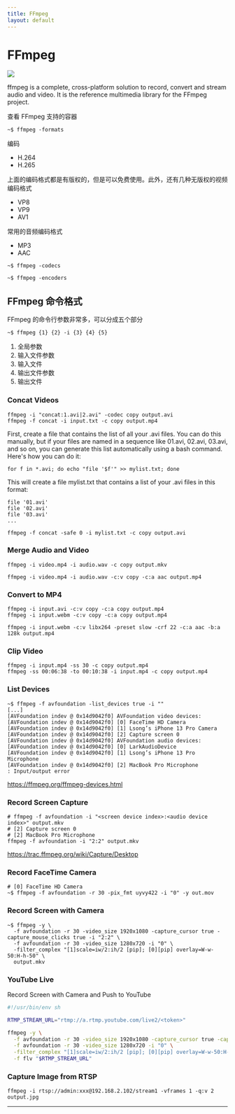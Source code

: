 ```yaml
---
title: FFmpeg
layout: default
---
```


# FFmpeg

![](https://i.namu.wiki/i/8NdXryEFjMXYhItCYvNx7vdTinXJfouFFrhngaj7rfIOCBB0LvassnR7eEGt5RXsxQEecZlqDQLZrsh0MIY1mA.svg)

ffmpeg is a complete, cross-platform solution to record, convert and stream audio and video. It is the reference multimedia library for the FFmpeg project.

查看 FFmpeg 支持的容器

```shell
~$ ffmpeg -formats
```

编码

- H.264
- H.265

上面的编码格式都是有版权的，但是可以免费使用。此外，还有几种无版权的视频编码格式

- VP8
- VP9
- AV1

常用的音频编码格式

- MP3
- AAC

```shell
~$ ffmpeg -codecs
```

```shell
~$ ffmpeg -encoders
```

## FFmpeg 命令格式

FFmpeg 的命令行参数非常多，可以分成五个部分

```shell
~$ ffmpeg {1} {2} -i {3} {4} {5}
```

1. 全局参数
2. 输入文件参数
3. 输入文件
4. 输出文件参数
5. 输出文件

### Concat Videos

```shell
ffmpeg -i "concat:1.avi|2.avi" -codec copy output.avi
ffmpeg -f concat -i input.txt -c copy output.mp4
```

First, create a file that contains the list of all your .avi files. You can do this manually, but if your files are named in a sequence like 01.avi, 02.avi, 03.avi, and so on, you can generate this list automatically using a bash command. Here's how you can do it:

```shell
for f in *.avi; do echo "file '$f'" >> mylist.txt; done
```

This will create a file mylist.txt that contains a list of your .avi files in this format:

```shell
file '01.avi'
file '02.avi'
file '03.avi'
...
```

```shell
ffmpeg -f concat -safe 0 -i mylist.txt -c copy output.avi
```

### Merge Audio and Video

```shell
ffmpeg -i video.mp4 -i audio.wav -c copy output.mkv
```

```shell
ffmpeg -i video.mp4 -i audio.wav -c:v copy -c:a aac output.mp4
```

### Convert to MP4

```shell
ffmpeg -i input.avi -c:v copy -c:a copy output.mp4
ffmpeg -i input.webm -c:v copy -c:a copy output.mp4
```

```shell
ffmpeg -i input.webm -c:v libx264 -preset slow -crf 22 -c:a aac -b:a 128k output.mp4
```

### Clip Video

```shell
ffmpeg -i input.mp4 -ss 30 -c copy output.mp4
ffmpeg -ss 00:06:38 -to 00:10:38 -i input.mp4 -c copy output.mp4
```

### List Devices

```shell
~$ ffmpeg -f avfoundation -list_devices true -i ""
[...]
[AVFoundation indev @ 0x14d9042f0] AVFoundation video devices:
[AVFoundation indev @ 0x14d9042f0] [0] FaceTime HD Camera
[AVFoundation indev @ 0x14d9042f0] [1] Lsong’s iPhone 13 Pro Camera
[AVFoundation indev @ 0x14d9042f0] [2] Capture screen 0
[AVFoundation indev @ 0x14d9042f0] AVFoundation audio devices:
[AVFoundation indev @ 0x14d9042f0] [0] LarkAudioDevice
[AVFoundation indev @ 0x14d9042f0] [1] Lsong’s iPhone 13 Pro Microphone
[AVFoundation indev @ 0x14d9042f0] [2] MacBook Pro Microphone
: Input/output error
```

https://ffmpeg.org/ffmpeg-devices.html

### Record Screen Capture

```shell
# ffmpeg -f avfoundation -i "<screen device index>:<audio device index>" output.mkv
# [2] Capture screen 0
# [2] MacBook Pro Microphone
ffmpeg -f avfoundation -i "2:2" output.mkv
```
https://trac.ffmpeg.org/wiki/Capture/Desktop

### Record FaceTime Camera

```shell
# [0] FaceTime HD Camera
~$ ffmpeg -f avfoundation -r 30 -pix_fmt uyvy422 -i "0" -y out.mov
```

### Record Screen with Camera

```shell
~$ ffmpeg -y \
  -f avfoundation -r 30 -video_size 1920x1080 -capture_cursor true -capture_mouse_clicks true -i "2:2" \
  -f avfoundation -r 30 -video_size 1280x720 -i "0" \
  -filter_complex "[1]scale=iw/2:ih/2 [pip]; [0][pip] overlay=W-w-50:H-h-50" \
  output.mkv
```

### YouTube Live

Record Screen with Camera and Push to YouTube

```bash
#!/usr/bin/env sh

RTMP_STREAM_URL="rtmp://a.rtmp.youtube.com/live2/<token>"

ffmpeg -y \
  -f avfoundation -r 30 -video_size 1920x1080 -capture_cursor true -capture_mouse_clicks true -i "2:2" \
  -f avfoundation -r 30 -video_size 1280x720 -i "0" \
  -filter_complex "[1]scale=iw/2:ih/2 [pip]; [0][pip] overlay=W-w-50:H-h-50" \
  -f flv "$RTMP_STREAM_URL"
```

### Capture Image from RTSP

```shell
ffmpeg -i rtsp://admin:xxx@192.168.2.102/stream1 -vframes 1 -q:v 2 output.jpg
```

---
